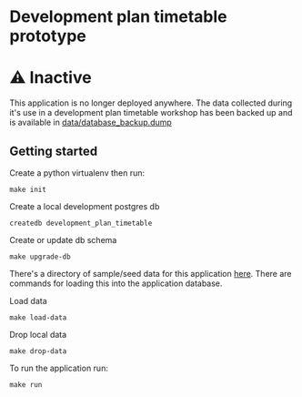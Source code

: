 # Development plan timetable prototype

# ⚠️ Inactive

This application is no longer deployed anywhere. The data collected during it's use in a development plan timetable workshop has
been backed up and is available in [data/database_backup.dump](data/database_backup.dump)

## Getting started

Create a python virtualenv then run:

    make init

Create a local development postgres db

    createdb development_plan_timetable

Create or update db schema

    make upgrade-db


There's a directory of sample/seed data for this application [here](/data). There are commands
for loading this into the application database.

Load data

    make load-data

Drop local data

    make drop-data

To run the application run:

    make run
